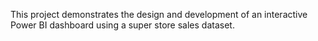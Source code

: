 This project demonstrates the design and development of an interactive Power BI dashboard using a super store sales dataset.
